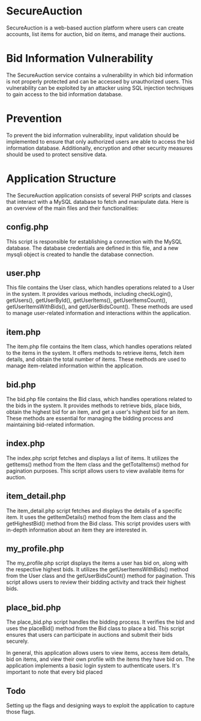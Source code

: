 # SecureAuction
SecureAuction is a web-based auction platform where users can create accounts, list items for auction, bid on items, and manage their auctions.

# Bid Information Vulnerability
The SecureAuction service contains a vulnerability in which bid information is not properly protected and can be accessed by unauthorized users. This vulnerability can be exploited by an attacker using SQL injection techniques to gain access to the bid information database.

# Prevention
To prevent the bid information vulnerability, input validation should be implemented to ensure that only authorized users are able to access the bid information database. Additionally, encryption and other security measures should be used to protect sensitive data.

# Application Structure
The SecureAuction application consists of several PHP scripts and classes that interact with a MySQL database to fetch and manipulate data. Here is an overview of the main files and their functionalities:

## config.php
This script is responsible for establishing a connection with the MySQL database. The database credentials are defined in this file, and a new mysqli object is created to handle the database connection.

## user.php
This file contains the User class, which handles operations related to a User in the system. It provides various methods, including checkLogin(), getUsers(), getUserById(), getUserItems(), getUserItemsCount(), getUserItemsWithBids(), and getUserBidsCount(). These methods are used to manage user-related information and interactions within the application.

## item.php
The item.php file contains the Item class, which handles operations related to the items in the system. It offers methods to retrieve items, fetch item details, and obtain the total number of items. These methods are used to manage item-related information within the application.

## bid.php
The bid.php file contains the Bid class, which handles operations related to the bids in the system. It provides methods to retrieve bids, place bids, obtain the highest bid for an item, and get a user's highest bid for an item. These methods are essential for managing the bidding process and maintaining bid-related information.

## index.php
The index.php script fetches and displays a list of items. It utilizes the getItems() method from the Item class and the getTotalItems() method for pagination purposes. This script allows users to view available items for auction.

## item_detail.php
The item_detail.php script fetches and displays the details of a specific item. It uses the getItemDetails() method from the Item class and the getHighestBid() method from the Bid class. This script provides users with in-depth information about an item they are interested in.

## my_profile.php
The my_profile.php script displays the items a user has bid on, along with the respective highest bids. It utilizes the getUserItemsWithBids() method from the User class and the getUserBidsCount() method for pagination. This script allows users to review their bidding activity and track their highest bids.

## place_bid.php
The place_bid.php script handles the bidding process. It verifies the bid and uses the placeBid() method from the Bid class to place a bid. This script ensures that users can participate in auctions and submit their bids securely.

In general, this application allows users to view items, access item details, bid on items, and view their own profile with the items they have bid on. The application implements a basic login system to authenticate users. It's important to note that every bid placed

## Todo
Setting up the flags and designing ways to exploit the application to capture those flags.